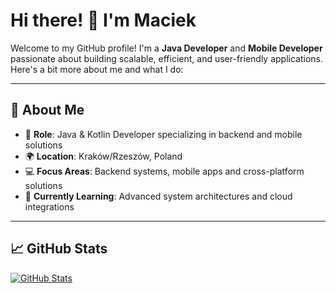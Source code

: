 # Hi there! 👋 I'm Maciek

Welcome to my GitHub profile! I'm a **Java Developer** and **Mobile Developer** passionate about building scalable, efficient, and user-friendly applications. Here's a bit more about me and what I do:

---

## 🚀 About Me
- 🎯 **Role**: Java & Kotlin Developer specializing in backend and mobile solutions
- 🌍 **Location**: Kraków/Rzeszów, Poland
- 💻 **Focus Areas**: Backend systems, mobile apps and cross-platform solutions
- 🌱 **Currently Learning**: Advanced system architectures and cloud integrations

---

## 📈 GitHub Stats

<a href="https://github.com/anuraghazra/github-readme-stats">
<img src="https://github-readme-stats.vercel.app/api/top-langs/?username=MagresH&layout=donut" alt="GitHub Stats">
</a>
